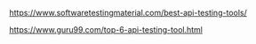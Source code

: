 https://www.softwaretestingmaterial.com/best-api-testing-tools/

https://www.guru99.com/top-6-api-testing-tool.html